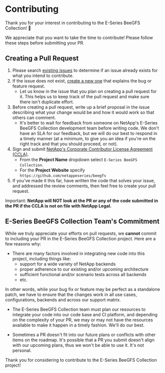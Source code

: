 # Contributing

Thank you for your interest in contributing to the E-Series BeeGFS Collection! 🎉

We appreciate that you want to take the time to contribute! Please follow these steps before submitting your PR.

## Creating a Pull Request

1. Please search [existing issues](https://github.com/netappeseries/beegfs/issues) to determine if an issue already exists for what you intend to contribute.
2. If the issue does not exist, [create a new one](https://github.com/netappeseries/beegfs/issues/new) that explains the bug or feature request.
    * Let us know in the issue that you plan on creating a pull request for it. This helps us to keep track of the pull request and make sure there isn't duplicate effort.
3. Before creating a pull request, write up a brief proposal in the issue describing what your change would be and how it would work so that others can comment.
    * It's better to wait for feedback from someone on NetApp's E-Series BeeGFS Collection development team before writing code. We don't have an SLA for our feedback, but we will do our best to respond in a timely manner (at a minimum, to give you an idea if you're on the right track and that you should proceed, or not).
4. Sign and submit [NetApp's Corporate Contributor License Agreement (CCLA)](https://netapp.tap.thinksmart.com/prod/Portal/ShowWorkFlow/AnonymousEmbed/3d2f3aa5-9161-4970-997d-e482b0b033fa).
    * From the **Project Name** dropdown select `E-Series BeeGFS Collection`.
    * For the **Project Website** specify `https://github.com/netappeseries/beegfs`
5. If you've made it this far, have written the code that solves your issue, and addressed the review comments, then feel free to create your pull request.

Important: **NetApp will NOT look at the PR or any of the code submitted in the PR if the CCLA is not on file with NetApp Legal.**

## E-Series BeeGFS Collection Team's Commitment

While we truly appreciate your efforts on pull requests, we **cannot** commit to including your PR in the E-Series BeeGFS Collection project. Here are a few reasons why:

* There are many factors involved in integrating new code into this project, including things like:
    * support for a wide variety of NetApp backends
    * proper adherence to our existing and/or upcoming architecture
    * sufficient functional and/or scenario tests across all backends
    * etc.

In other words, while your bug fix or feature may be perfect as a standalone patch, we have to ensure that the changes work in all use cases, configurations, backends and across our support matrix.

* The E-Series BeeGFS Collection team must plan our resources to integrate your code into our code base and CI platform, and depending on the complexity of your PR, we may or may not have the resources available to make it happen in a timely fashion. We'll do our best.

* Sometimes a PR doesn't fit into our future plans or conflicts with other items on the roadmap. It's possible that a PR you submit doesn't align with our upcoming plans, thus we won't be able to use it. It's not personal.

Thank you for considering to contribute to the E-Series BeeGFS Collection project!